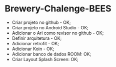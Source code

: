 # Brewery-Chalenge-BEES


- Criar projeto no github - OK;
- Criar projeto no Android Studio - OK;
- Adicionar o Ari como revisor no github - OK;
- Definir arquitetura - OK; 
- Adicionar retrofit - OK;
- Adicionar Koin - OK;
- Adicionar banco de dados ROOM: OK;
- Criar Layout Splash Screen: OK; 

